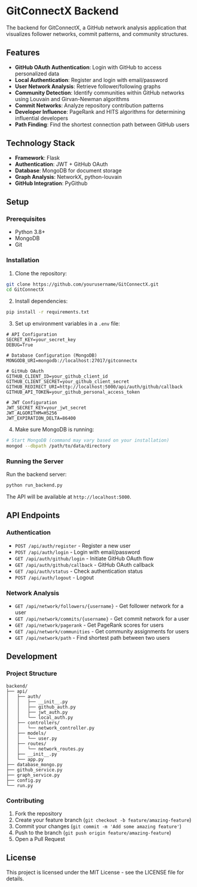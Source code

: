 # GitConnectX Backend

The backend for GitConnectX, a GitHub network analysis application that visualizes follower networks, commit patterns, and community structures.

## Features

- **GitHub OAuth Authentication**: Login with GitHub to access personalized data
- **Local Authentication**: Register and login with email/password
- **User Network Analysis**: Retrieve follower/following graphs
- **Community Detection**: Identify communities within GitHub networks using Louvain and Girvan-Newman algorithms
- **Commit Networks**: Analyze repository contribution patterns
- **Developer Influence**: PageRank and HITS algorithms for determining influential developers
- **Path Finding**: Find the shortest connection path between GitHub users

## Technology Stack

- **Framework**: Flask
- **Authentication**: JWT + GitHub OAuth
- **Database**: MongoDB for document storage
- **Graph Analysis**: NetworkX, python-louvain
- **GitHub Integration**: PyGithub

## Setup

### Prerequisites

- Python 3.8+
- MongoDB
- Git

### Installation

1. Clone the repository:

```bash
git clone https://github.com/yourusername/GitConnectX.git
cd GitConnectX
```

2. Install dependencies:

```bash
pip install -r requirements.txt
```

3. Set up environment variables in a `.env` file:

```
# API Configuration
SECRET_KEY=your_secret_key
DEBUG=True

# Database Configuration (MongoDB)
MONGODB_URI=mongodb://localhost:27017/gitconnectx

# GitHub OAuth
GITHUB_CLIENT_ID=your_github_client_id
GITHUB_CLIENT_SECRET=your_github_client_secret
GITHUB_REDIRECT_URI=http://localhost:5000/api/auth/github/callback
GITHUB_API_TOKEN=your_github_personal_access_token

# JWT Configuration
JWT_SECRET_KEY=your_jwt_secret
JWT_ALGORITHM=HS256
JWT_EXPIRATION_DELTA=86400
```

4. Make sure MongoDB is running:

```bash
# Start MongoDB (command may vary based on your installation)
mongod --dbpath /path/to/data/directory
```

### Running the Server

Run the backend server:

```bash
python run_backend.py
```

The API will be available at `http://localhost:5000`.

## API Endpoints

### Authentication

- `POST /api/auth/register` - Register a new user
- `POST /api/auth/login` - Login with email/password
- `GET /api/auth/github/login` - Initiate GitHub OAuth flow
- `GET /api/auth/github/callback` - GitHub OAuth callback
- `GET /api/auth/status` - Check authentication status
- `POST /api/auth/logout` - Logout

### Network Analysis

- `GET /api/network/followers/{username}` - Get follower network for a user
- `GET /api/network/commits/{username}` - Get commit network for a user
- `GET /api/network/pagerank` - Get PageRank scores for users
- `GET /api/network/communities` - Get community assignments for users
- `GET /api/network/path` - Find shortest path between two users

## Development

### Project Structure

```
backend/
├── api/
│   ├── auth/
│   │   ├── __init__.py
│   │   ├── github_auth.py
│   │   ├── jwt_auth.py
│   │   └── local_auth.py
│   ├── controllers/
│   │   └── network_controller.py
│   ├── models/
│   │   └── user.py
│   ├── routes/
│   │   └── network_routes.py
│   ├── __init__.py
│   └── app.py
├── database_mongo.py
├── github_service.py
├── graph_service.py
├── config.py
└── run.py
```

### Contributing

1. Fork the repository
2. Create your feature branch (`git checkout -b feature/amazing-feature`)
3. Commit your changes (`git commit -m 'Add some amazing feature'`)
4. Push to the branch (`git push origin feature/amazing-feature`)
5. Open a Pull Request

## License

This project is licensed under the MIT License - see the LICENSE file for details. 